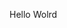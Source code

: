 Hello Wolrd


































































































































































































































































































































































































































































































































































































































































































































































































